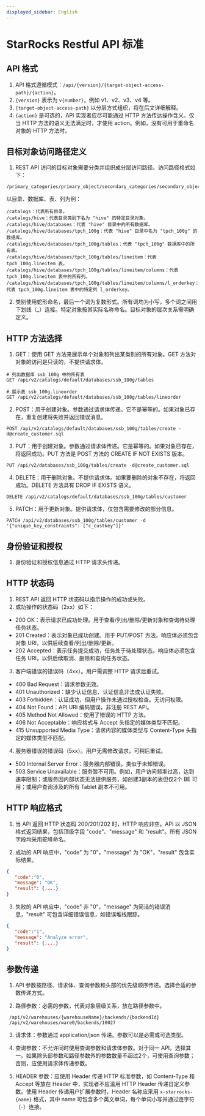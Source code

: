 ```yaml
---
displayed_sidebar: English
---
```


# StarRocks Restful API 标准

## API 格式

1. API 格式遵循模式：`/api/{version}/{target-object-access-path}/{action}`。
2. `{version}` 表示为 `v{number}`，例如 v1、v2、v3、v4 等。
3. `{target-object-access-path}` 以分层方式组织，将在后文详细解释。
4. `{action}` 是可选的，API 实现者应尽可能通过 HTTP 方法传达操作含义。仅当 HTTP 方法的语义无法满足时，才使用 action。例如，没有可用于重命名对象的 HTTP 方法时。

## 目标对象访问路径定义

1. REST API 访问的目标对象需要分类并组织成分层访问路径。访问路径格式如下：
```
/primary_categories/primary_object/secondary_categories/secondary_object/.../categories/object
```

以目录、数据库、表、列为例：
```
/catalogs：代表所有目录。
/catalogs/hive：代表目录类别下名为 "hive" 的特定目录对象。
/catalogs/hive/databases：代表 "hive" 目录中的所有数据库。
/catalogs/hive/databases/tpch_100g：代表 "hive" 目录中名为 "tpch_100g" 的数据库。
/catalogs/hive/databases/tpch_100g/tables：代表 "tpch_100g" 数据库中的所有表。
/catalogs/hive/databases/tpch_100g/tables/lineitem：代表 tpch_100g.lineitem 表。
/catalogs/hive/databases/tpch_100g/tables/lineitem/columns：代表 tpch_100g.lineitem 表中的所有列。
/catalogs/hive/databases/tpch_100g/tables/lineitem/columns/l_orderkey：代表 tpch_100g.lineitem 表中的特定列 l_orderkey。
```

2. 类别使用蛇形命名，最后一个词为复数形式。所有词均为小写，多个词之间用下划线（_）连接。特定对象按其实际名称命名。目标对象的层次关系需明确定义。

## HTTP 方法选择

1. GET：使用 GET 方法来展示单个对象和列出某类别的所有对象。GET 方法对对象的访问是只读的，不提供请求体。
```
# 列出数据库 ssb_100g 中的所有表
GET /api/v2/catalogs/default/databases/ssb_100g/tables

# 展示表 ssb_100g.lineorder
GET /api/v2/catalogs/default/databases/ssb_100g/tables/lineorder
```

2. POST：用于创建对象。参数通过请求体传递。它不是幂等的。如果对象已存在，重复创建将失败并返回错误消息。
```
POST /api/v2/catalogs/default/databases/ssb_100g/tables/create -d@create_customer.sql
```

3. PUT：用于创建对象。参数通过请求体传递。它是幂等的。如果对象已存在，将返回成功。PUT 方法是 POST 方法的 CREATE IF NOT EXISTS 版本。
```
PUT /api/v2/databases/ssb_100g/tables/create -d@create_customer.sql
```

4. DELETE：用于删除对象。不提供请求体。如果要删除的对象不存在，将返回成功。DELETE 方法具有 DROP IF EXISTS 语义。
```
DELETE /api/v2/catalogs/default/databases/ssb_100g/tables/customer
```

5. PATCH：用于更新对象。提供请求体，仅包含需要修改的部分信息。
```
PATCH /api/v2/databases/ssb_100g/tables/customer -d '{"unique_key_constraints": ["c_custkey"]}'
```

## 身份验证和授权

1. 身份验证和授权信息通过 HTTP 请求头传递。

## HTTP 状态码

1. REST API 返回 HTTP 状态码以指示操作的成功或失败。
2. 成功操作的状态码（2xx）如下：

- 200 OK：表示请求已成功处理。用于查看/列出/删除/更新对象和查询待处理任务状态。
- 201 Created：表示对象已成功创建。用于 PUT/POST 方法。响应体必须包含对象 URI，以供后续查看/列出/删除/更新。
- 202 Accepted：表示任务提交成功，任务处于待处理状态。响应体必须包含任务 URI，以供后续取消、删除和查询任务状态。

3. 客户端错误的错误码（4xx）。用户需调整 HTTP 请求后重试。
- 400 Bad Request：请求参数无效。
- 401 Unauthorized：缺少认证信息、认证信息非法或认证失败。
- 403 Forbidden：认证成功，但用户操作未通过授权检查。无访问权限。
- 404 Not Found：API URI 编码错误，非注册 REST API。
- 405 Method Not Allowed：使用了错误的 HTTP 方法。
- 406 Not Acceptable：响应格式与 Accept 头指定的媒体类型不匹配。
- 415 Unsupported Media Type：请求内容的媒体类型与 Content-Type 头指定的媒体类型不匹配。

4. 服务器错误的错误码（5xx）。用户无需修改请求，可稍后重试。
- 500 Internal Server Error：服务器内部错误，类似于未知错误。
- 503 Service Unavailable：服务暂不可用。例如，用户访问频率过高，达到速率限制；或服务因内部状态无法提供服务，如创建3副本的表但仅2个 BE 可用；或用户查询涉及的所有 Tablet 副本不可用。

## HTTP 响应格式

1. 当 API 返回 HTTP 状态码 200/201/202 时，HTTP 响应非空。API 以 JSON 格式返回结果，包括顶级字段 "code"、"message" 和 "result"。所有 JSON 字段均采用驼峰命名。

2. 成功的 API 响应中，"code" 为 "0"，"message" 为 "OK"，"result" 包含实际结果。
```json
{
   "code":"0",
   "message": "OK",
   "result": {....}
}
```

3. 失败的 API 响应中，"code" 非 "0"，"message" 为简洁的错误消息，"result" 可包含详细错误信息，如错误堆栈跟踪。
```json
{
   "code":"1",
   "message": "Analyze error",
   "result": {....}
}
```

## 参数传递

1. API 参数按路径、请求体、查询参数和头部的优先级顺序传递。选择合适的参数传递方式。

2. 路径参数：必需的参数，代表对象层级关系，放在路径参数中。
```
 /api/v2/warehouses/{warehouseName}/backends/{backendId}
 /api/v2/warehouses/ware0/backends/10027
```

3. 请求体：参数通过 application/json 传递。参数可以是必需或可选类型。

4. 查询参数：不允许同时使用查询参数和请求体参数。对于同一 API，选择其一。如果除头部参数和路径参数外的参数数量不超过2个，可使用查询参数；否则，应使用请求体传递参数。

5. HEADER 参数：应使用 Header 传递 HTTP 标准参数，如 Content-Type 和 Accept 等放在 Header 中，实现者不应滥用 HTTP Header 传递自定义参数。使用 Header 传递用户扩展参数时，Header 名称应采用 `x-starrocks-{name}` 格式，其中 name 可包含多个英文单词，每个单词小写并通过连字符（-）连接。